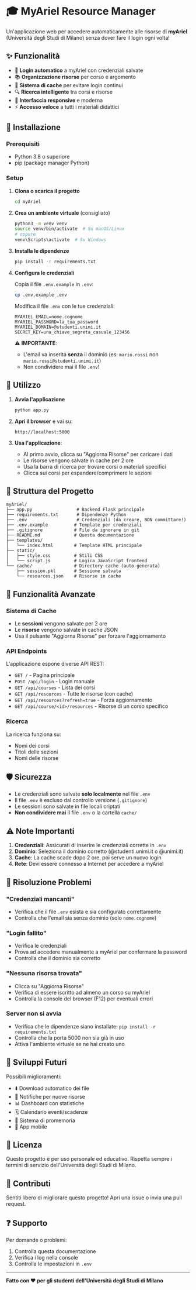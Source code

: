 # 🎓 MyAriel Resource Manager

Un'applicazione web per accedere automaticamente alle risorse di **myAriel** (Università degli Studi di Milano) senza dover fare il login ogni volta!

## ✨ Funzionalità

- 🔐 **Login automatico** a myAriel con credenziali salvate
- 📚 **Organizzazione risorse** per corso e argomento
- 💾 **Sistema di cache** per evitare login continui
- 🔍 **Ricerca intelligente** tra corsi e risorse
- 📱 **Interfaccia responsive** e moderna
- ⚡ **Accesso veloce** a tutti i materiali didattici

## 🚀 Installazione

### Prerequisiti

- Python 3.8 o superiore
- pip (package manager Python)

### Setup

1. **Clona o scarica il progetto**
   ```bash
   cd myAriel
   ```

2. **Crea un ambiente virtuale** (consigliato)
   ```bash
   python3 -m venv venv
   source venv/bin/activate  # Su macOS/Linux
   # oppure
   venv\Scripts\activate  # Su Windows
   ```

3. **Installa le dipendenze**
   ```bash
   pip install -r requirements.txt
   ```

4. **Configura le credenziali**
   
   Copia il file `.env.example` in `.env`:
   ```bash
   cp .env.example .env
   ```
   
   Modifica il file `.env` con le tue credenziali:
   ```env
   MYARIEL_EMAIL=nome.cognome
   MYARIEL_PASSWORD=la_tua_password
   MYARIEL_DOMAIN=@studenti.unimi.it
   SECRET_KEY=una_chiave_segreta_casuale_123456
   ```
   
   ⚠️ **IMPORTANTE**: 
   - L'email va inserita **senza** il dominio (es: `mario.rossi` non `mario.rossi@studenti.unimi.it`)
   - Non condividere mai il file `.env`!

## 🎯 Utilizzo

1. **Avvia l'applicazione**
   ```bash
   python app.py
   ```

2. **Apri il browser** e vai su:
   ```
   http://localhost:5000
   ```

3. **Usa l'applicazione**:
   - Al primo avvio, clicca su "Aggiorna Risorse" per caricare i dati
   - Le risorse vengono salvate in cache per 2 ore
   - Usa la barra di ricerca per trovare corsi o materiali specifici
   - Clicca sui corsi per espandere/comprimere le sezioni

## 📁 Struttura del Progetto

```
myAriel/
├── app.py                 # Backend Flask principale
├── requirements.txt       # Dipendenze Python
├── .env                   # Credenziali (da creare, NON committare!)
├── .env.example          # Template per credenziali
├── .gitignore            # File da ignorare in git
├── README.md             # Questa documentazione
├── templates/
│   └── index.html        # Template HTML principale
├── static/
│   ├── style.css         # Stili CSS
│   └── script.js         # Logica JavaScript frontend
└── cache/                # Directory cache (auto-generata)
    ├── session.pkl       # Sessione salvata
    └── resources.json    # Risorse in cache
```

## 🔧 Funzionalità Avanzate

### Sistema di Cache

- Le **sessioni** vengono salvate per 2 ore
- Le **risorse** vengono salvate in cache JSON
- Usa il pulsante "Aggiorna Risorse" per forzare l'aggiornamento

### API Endpoints

L'applicazione espone diverse API REST:

- `GET /` - Pagina principale
- `POST /api/login` - Login manuale
- `GET /api/courses` - Lista dei corsi
- `GET /api/resources` - Tutte le risorse (con cache)
- `GET /api/resources?refresh=true` - Forza aggiornamento
- `GET /api/course/<id>/resources` - Risorse di un corso specifico

### Ricerca

La ricerca funziona su:
- Nomi dei corsi
- Titoli delle sezioni
- Nomi delle risorse

## 🛡️ Sicurezza

- Le credenziali sono salvate **solo localmente** nel file `.env`
- Il file `.env` è escluso dal controllo versione (`.gitignore`)
- Le sessioni sono salvate in file locali criptati
- **Non condividere mai** il file `.env` o la cartella `cache/`

## ⚠️ Note Importanti

1. **Credenziali**: Assicurati di inserire le credenziali corrette in `.env`
2. **Dominio**: Seleziona il dominio corretto (@studenti.unimi.it o @unimi.it)
3. **Cache**: La cache scade dopo 2 ore, poi serve un nuovo login
4. **Rete**: Devi essere connesso a Internet per accedere a myAriel

## 🐛 Risoluzione Problemi

### "Credenziali mancanti"
- Verifica che il file `.env` esista e sia configurato correttamente
- Controlla che l'email sia senza dominio (solo `nome.cognome`)

### "Login fallito"
- Verifica le credenziali
- Prova ad accedere manualmente a myAriel per confermare la password
- Controlla che il dominio sia corretto

### "Nessuna risorsa trovata"
- Clicca su "Aggiorna Risorse"
- Verifica di essere iscritto ad almeno un corso su myAriel
- Controlla la console del browser (F12) per eventuali errori

### Server non si avvia
- Verifica che le dipendenze siano installate: `pip install -r requirements.txt`
- Controlla che la porta 5000 non sia già in uso
- Attiva l'ambiente virtuale se ne hai creato uno

## 🚀 Sviluppi Futuri

Possibili miglioramenti:
- ⬇️ Download automatico dei file
- 📧 Notifiche per nuove risorse
- 📊 Dashboard con statistiche
- 🗓️ Calendario eventi/scadenze
- 🔔 Sistema di promemoria
- 📱 App mobile

## 📝 Licenza

Questo progetto è per uso personale ed educativo. Rispetta sempre i termini di servizio dell'Università degli Studi di Milano.

## 🤝 Contributi

Sentiti libero di migliorare questo progetto! Apri una issue o invia una pull request.

## ❓ Supporto

Per domande o problemi:
1. Controlla questa documentazione
2. Verifica i log nella console
3. Controlla le impostazioni in `.env`

---

**Fatto con ❤️ per gli studenti dell'Università degli Studi di Milano**

